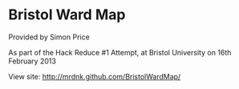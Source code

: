 Bristol Ward Map
================

Provided by Simon Price

As part of the Hack Reduce #1 Attempt, at Bristol University on 16th February 2013

View site: http://mrdnk.github.com/BristolWardMap/
